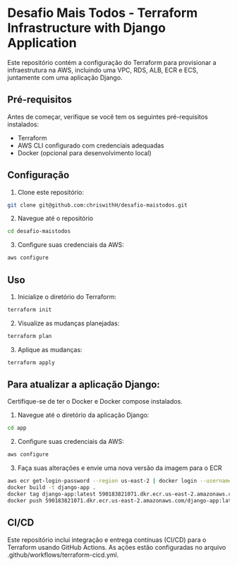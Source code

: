# Desafio Mais Todos - Terraform Infrastructure with Django Application

Este repositório contém a configuração do Terraform para provisionar a infraestrutura na AWS, incluindo uma VPC, RDS, ALB, ECR e ECS, juntamente com uma aplicação Django.

## Pré-requisitos

Antes de começar, verifique se você tem os seguintes pré-requisitos instalados:

- Terraform
- AWS CLI configurado com credenciais adequadas
- Docker (opcional para desenvolvimento local)

## Configuração

1. Clone este repositório:

```bash
git clone git@github.com:chriswithH/desafio-maistodos.git
```

2. Navegue até o repositório
```bash
cd desafio-maistodos
```

3. Configure suas credenciais da AWS:

```bash
aws configure
```

## Uso

1. Inicialize o diretório do Terraform:
```bash
terraform init
```

2. Visualize as mudanças planejadas:
```bash
terraform plan
```

3. Aplique as mudanças:
```bash
terraform apply
```

## Para atualizar a aplicação Django:

Certifique-se de ter o Docker e Docker compose instalados.

1. Navegue até o diretório da aplicação Django:
```bash
cd app
```
2. Configure suas credenciais da AWS:

```bash
aws configure
```

3. Faça suas alterações e envie uma nova versão da imagem para o ECR
```bash
aws ecr get-login-password --region us-east-2 | docker login --username AWS --password-stdin 590183821071.dkr.ecr.us-east-2.amazonaws.com
docker build -t django-app .    
docker tag django-app:latest 590183821071.dkr.ecr.us-east-2.amazonaws.com/django-app:latest
docker push 590183821071.dkr.ecr.us-east-2.amazonaws.com/django-app:latest
```


## CI/CD
Este repositório inclui integração e entrega contínuas (CI/CD) para o Terraform usando GitHub Actions. As ações estão configuradas no arquivo .github/workflows/terraform-cicd.yml.